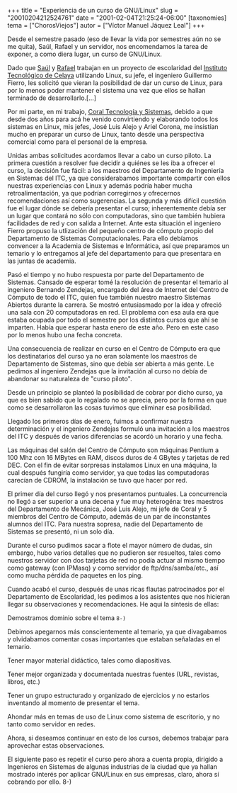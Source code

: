 +++
title = "Experiencia de un curso de GNU/Linux"
slug = "20010204212524761"
date = "2001-02-04T21:25:24-06:00"
[taxonomies]
tema = ["ChorosViejos"]
autor = ["Víctor Manuel Jáquez Leal"]
+++

Desde el semestre pasado (eso de llevar la vida por semestres aún no se
me quita), Saúl, Rafael y un servidor, nos encomendamos la tarea de
exponer, a como diera lugar, un curso de GNU/Linux.

Dado que [Saúl](mailto:lssaul@netscape.net) y
[Rafael](mailto:rafaricov@netscape.net) trabajan en un proyecto de
escolaridad del [Instituto Tecnológico de Celaya](http://www.itc.mx)
utilizando Linux, su jefe, el ingeniero Guillermo Fierro, les solicitó
que vieran la posibilidad de dar un curso de Linux, para por lo menos
poder mantener el sistema una vez que ellos se hallan terminado de
desarrollarlo.\[...\]

<!-- more -->
Por mi parte, en mi trabajo, [Coral Tecnología y
Sistemas](http://www.coral.com.mx), debido a que desde dos años para acá
he venido convirtiendo y elaborando todos los sistemas en Linux, mis
jefes, José Luis Alejo y Ariel Corona, me insistían mucho en preparar un
curso de Linux, tanto desde una perspectiva comercial como para el
personal de la empresa.

Unidas ambas solicitudes acordamos llevar a cabo un curso piloto. La
primera cuestión a resolver fue decidir a quiénes se les iba a ofrecer
el curso, la decisión fue fácil: a los maestros del Departamento de
Ingeniería en Sistemas del ITC, ya que considerabamos importante
compartir con ellos nuestras experiencias con Linux y además podría
haber mucha retroalimentación, ya que podrían corregirnos y ofrecernos
recomendaciones así como sugerencias. La segunda y más difícil cuestión
fue el lugar dónde se debería presentar el curso; inherentemente debía
ser un lugar que contará no sólo con computadoras, sino que también
hubiera facilidades de red y con salida a Internet. Ante esta situación
el ingeniero Fierro propuso la utlización del pequeño centro de cómputo
propio del Departamento de Sistemas Computacionales. Para ello debíamos
convencer a la Academia de Sistemas e Informática, así que preparamos un
temario y lo entregamos al jefe del departamento para que presentara en
las juntas de academia.

Pasó el tiempo y no hubo respuesta por parte del Departamento de
Sistemas. Cansado de esperar tomé la resolución de presentar el temario
al ingeniero Bernando Zendejas, encargado del área de Internet del
Centro de Cómputo de todo el ITC, quien fue también nuestro maestro
Sistemas Abiertos durante la carrera. Se mostró entusiasmado por la idea
y ofreció una sala con 20 computadoras en red. El problema con esa aula
era que estaba ocupada por todo el semestre por los distintos cursos que
ahí se imparten. Había que esperar hasta enero de este año. Pero en este
caso por lo menos hubo una fecha concreta.

Una consecuencia de realizar en curso en el Centro de Cómputo era que
los destinatarios del curso ya no eran solamente los maestros de
Departamento de Sistemas, sino que debía ser abierta a más gente. Le
pedimos al ingeniero Zendejas que la invitación al curso no debía de
abandonar su naturaleza de "curso piloto".

Desde un principio se planteó la posibilidad de cobrar por dicho curso,
ya que es bien sabido que lo regalado no se aprecia, pero por la forma
en que como se desarrollaron las cosas tuvimos que eliminar esa
posibilidad.

Llegado los primeros días de enero, fuimos a confirmar nuestra
determinación y el ingeniero Zendejas formuló una invitación a los
maestros del ITC y después de varios diferencias se acordó un horario y
una fecha.

Las máquinas del salón del Centro de Cómputo son máquinas Pentium a 100
Mhz con 16 MBytes en RAM, discos duros de 4 GBytes y tarjetas de red
DEC. Con el fin de evitar sorpresas instalamos Linux en una máquina, la
cual después fungiría como servidor, ya que todas las computadoras
carecían de CDROM, la instalación se tuvo que hacer por red.

El primer día del curso llegó y nos presentamos puntuales. La
concurrencia no llegó a ser superior a una decena y fue muy heterogéna:
tres maestros del Departamento de Mecánica, José Luis Alejo, mi jefe de
Coral y 5 miembros del Centro de Cómputo, además de un par de
inconstantes alumnos del ITC. Para nuestra sopresa, nadie del
Departamento de Sistemas se presentó, ni un solo día.

Durante el curso pudimos sacar a flote el mayor número de dudas, sin
embargo, hubo varios detalles que no pudieron ser resueltos, tales como
nuestros servidor con dos tarjetas de red no podía actuar al mismo
tiempo como gateway (con IPMasq) y como servidor de ftp/dns/samba/etc.,
así como mucha pérdida de paquetes en los ping.

Cuando acabó el curso, después de unas ricas flautas patrocinados por el
Departamento de Escolaridad, les pedimos a los asistentes que nos
hicieran llegar su observaciones y recomendaciones. He aqui la síntesis
de ellas:

Demostramos dominio sobre el tema `8-)`

Debimos apegarnos más conscientemente al temario, ya que divagabamos y
olvidabamos comentar cosas importantes que estaban señaladas en el
temario.

Tener mayor material didáctico, tales como diapositivas.

Tener mejor organizada y documentada nuestras fuentes (URL, revistas,
libros, etc.)

Tener un grupo estructurado y organizado de ejercicios y no estarlos
inventando al momento de presentar el tema.

Ahondar más en temas de uso de Linux como sistema de escritorio, y no
tanto como servidor en redes.

Ahora, si deseamos continuar en esto de los cursos, debemos trabajar
para aprovechar estas observaciones.

El siguiente paso es repetir el curso pero ahora a cuenta propia,
dirigido a Ingenieros en Sistemas de algunas industrias de la ciudad que
ya hallan mostrado interés por aplicar GNU/Linux en sus empresas, claro,
ahora sí cobrando por ello. 8-)
